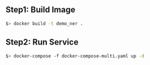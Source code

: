 ## Step1: Build Image
```bash
$> docker build -t demo_ner .
```

## Step2: Run Service
```bash
$> docker-compose -f docker-compose-multi.yaml up -d
```